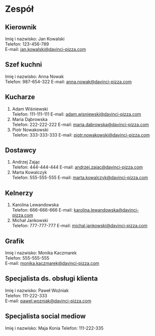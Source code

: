 # Zespół

## Kierownik
Imię i nazwisko: Jan Kowalski  
Telefon: 123-456-789  
E-mail: jan.kowalski@davinci-pizza.com  

## Szef kuchni
Imię i nazwisko: Anna Nowak  
Telefon: 987-654-322 
E-mail: anna.nowak@davinci-pizza.com  

## Kucharze
1. Adam Wiśniewski  
   Telefon: 111-111-111
   E-mail: adam.wisniewski@davinci-pizza.com
2. Maria Dąbrowska  
   Telefon: 222-222-222
   E-mail: maria.dabrowska@davinci-pizza.com
3. Piotr Nowakowski  
   Telefon: 333-333-333
   E-mail: piotr.nowakowski@davinci-pizza.com

## Dostawcy
1. Andrzej Zając  
   Telefon: 444-444-444
   E-mail: andrzej.zajac@davinci-pizza.com
2. Marta Kowalczyk  
   Telefon: 555-555-555
   E-mail: marta.kowalczyk@davinci-pizza.com

## Kelnerzy
1. Karolina Lewandowska  
   Telefon: 666-666-666
   E-mail: karolina.lewandowska@davinci-pizza.com
2. Michał Jankowski  
   Telefon: 777-777-777
   E-mail: michal.jankowski@davinci-pizza.com

## Grafik
Imię i nazwisko: Monika Kaczmarek  
Telefon: 555-555-555  
E-mail: monika.kaczmarek@davinci-pizza.com  

## Specjalista ds. obsługi klienta
Imię i nazwisko: Paweł Woźniak  
Telefon: 111-222-333  
E-mail: pawel.wozniak@davinci-pizza.com  

## Specjalista social mediow 
Imię i nazwisko: Maja Konia 
Telefon: 111-222-335
